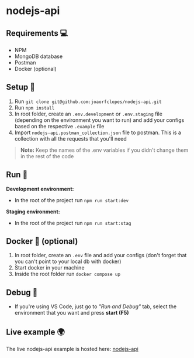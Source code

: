 # nodejs-api

## Requirements 💻
- NPM
- MongoDB database
- Postman
- Docker (optional)

## Setup 🔨
1. Run `git clone git@github.com:joaorfclopes/nodejs-api.git`
2. Run `npm install`
3. In root folder, create an `.env.development` or `.env.staging` file (depending on the environment you want to run) and add your configs based on the respective `.example` file
4. Import `nodejs-api.postman_collection.json` file to postman. This is a collection with all the requests that you'll need
>**Note:** Keep the names of the .env variables if you didn't change them in the rest of the code

## Run 🚀
**Development environment:**
- In the root of the project run `npm run start:dev`

**Staging environment:**
- In the root of the project run `npm run start:stag`

## Docker 🐳 (optional)
1. In root folder, create an `.env` file and add your configs (don't forget that you can't point to your local db with docker)
2. Start docker in your machine
3. Inside the root folder run `docker compose up`

## Debug 🐞
- If you're using VS Code, just go to *"Run and Debug"* tab, select the environment that you want and press **start (F5)**

## Live example 🌍
The live nodejs-api example is hosted here: [nodejs-api](https://cryptic-sierra-83506.herokuapp.com/)
